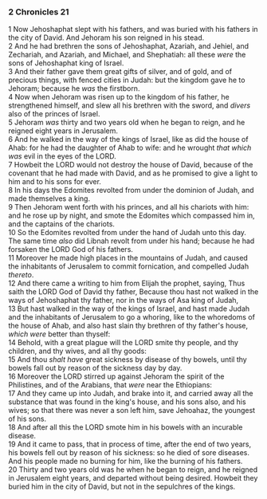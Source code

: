 ### 2 Chronicles 21

1 Now Jehoshaphat slept with his fathers, and was buried with his fathers in the city of David. And Jehoram his son reigned in his stead.  
2 And he had brethren the sons of Jehoshaphat, Azariah, and Jehiel, and Zechariah, and Azariah, and Michael, and Shephatiah: all these *were* the sons of Jehoshaphat king of Israel.  
3 And their father gave them great gifts of silver, and of gold, and of precious things, with fenced cities in Judah: but the kingdom gave he to Jehoram; because he *was* the firstborn.  
4 Now when Jehoram was risen up to the kingdom of his father, he strengthened himself, and slew all his brethren with the sword, and *divers* also of the princes of Israel.  
5 Jehoram *was* thirty and two years old when he began to reign, and he reigned eight years in Jerusalem.  
6 And he walked in the way of the kings of Israel, like as did the house of Ahab: for he had the daughter of Ahab to wife: and he wrought *that which was* evil in the eyes of the LORD.  
7 Howbeit the LORD would not destroy the house of David, because of the covenant that he had made with David, and as he promised to give a light to him and to his sons for ever.  
8 In his days the Edomites revolted from under the dominion of Judah, and made themselves a king.  
9 Then Jehoram went forth with his princes, and all his chariots with him: and he rose up by night, and smote the Edomites which compassed him in, and the captains of the chariots.  
10 So the Edomites revolted from under the hand of Judah unto this day. The same time *also* did Libnah revolt from under his hand; because he had forsaken the LORD God of his fathers.  
11 Moreover he made high places in the mountains of Judah, and caused the inhabitants of Jerusalem to commit fornication, and compelled Judah *thereto*.  
12 And there came a writing to him from Elijah the prophet, saying, Thus saith the LORD God of David thy father, Because thou hast not walked in the ways of Jehoshaphat thy father, nor in the ways of Asa king of Judah,  
13 But hast walked in the way of the kings of Israel, and hast made Judah and the inhabitants of Jerusalem to go a whoring, like to the whoredoms of the house of Ahab, and also hast slain thy brethren of thy father's house, *which were* better than thyself:  
14 Behold, with a great plague will the LORD smite thy people, and thy children, and thy wives, and all thy goods:  
15 And thou *shalt have* great sickness by disease of thy bowels, until thy bowels fall out by reason of the sickness day by day.  
16 Moreover the LORD stirred up against Jehoram the spirit of the Philistines, and of the Arabians, that *were* near the Ethiopians:  
17 And they came up into Judah, and brake into it, and carried away all the substance that was found in the king's house, and his sons also, and his wives; so that there was never a son left him, save Jehoahaz, the youngest of his sons.  
18 And after all this the LORD smote him in his bowels with an incurable disease.  
19 And it came to pass, that in process of time, after the end of two years, his bowels fell out by reason of his sickness: so he died of sore diseases. And his people made no burning for him, like the burning of his fathers.  
20 Thirty and two years old was he when he began to reign, and he reigned in Jerusalem eight years, and departed without being desired. Howbeit they buried him in the city of David, but not in the sepulchres of the kings.  
